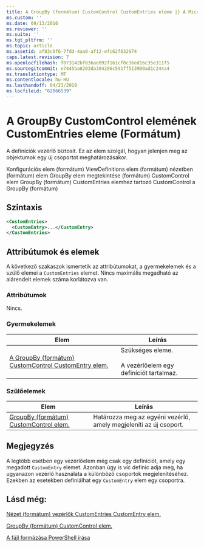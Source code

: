 ```yaml
---
title: A GroupBy (formátum) CustomControl CustomEntries eleme |} A Microsoft Docs
ms.custom: ''
ms.date: 09/13/2016
ms.reviewer: ''
ms.suite: ''
ms.tgt_pltfrm: ''
ms.topic: article
ms.assetid: af83c0f6-7fdd-4aa0-af12-efc62f632974
caps.latest.revision: 7
ms.openlocfilehash: f073142bf836ae892f161cf8c36ed16c35e311f5
ms.sourcegitcommit: e7445ba8203da304286c591ff513900ad1c244a4
ms.translationtype: MT
ms.contentlocale: hu-HU
ms.lasthandoff: 04/23/2019
ms.locfileid: "62066539"
---
```

# <a name="customentries-element-for-customcontrol-for-groupby-format"></a>A GroupBy CustomControl elemének CustomEntries eleme (Formátum)

A definíciók vezérlő biztosít. Ez az elem szolgál, hogyan jelenjen meg az objektumok egy új csoportot meghatározásakor.

Konfigurációs elem (formátum) ViewDefinitions elem (formátum) nézetben (formátum) elem GroupBy elem megtekintése (formátum) CustomControl elem GroupBy (formátum) CustomEntries elemhez tartozó CustomControl a GroupBy (formátum)

## <a name="syntax"></a>Szintaxis

```xml
<CustomEntries>
  <CustomEntry>...</CustomEntry>
</CustomEntries>
```

## <a name="attributes-and-elements"></a>Attribútumok és elemek

A következő szakaszok ismertetik az attribútumokat, a gyermekelemek és a szülő elemei a `CustomEntries` elemet. Nincs maximális megadható az alárendelt elemek száma korlátozva van.

### <a name="attributes"></a>Attribútumok

Nincs.

### <a name="child-elements"></a>Gyermekelemek

|Elem|Leírás|
|-------------|-----------------|
|[A GroupBy (formátum) CustomControl CustomEntry elem.](./customentry-element-for-customcontrol-for-groupby-format.md)|Szükséges eleme.<br /><br /> A vezérlőelem egy definíciót tartalmaz.|

### <a name="parent-elements"></a>Szülőelemek

|Elem|Leírás|
|-------------|-----------------|
|[GroupBy (formátum) CustomControl elem.](./customcontrol-element-for-groupby-format.md)|Határozza meg az egyéni vezérlő, amely megjeleníti az új csoport.|

## <a name="remarks"></a>Megjegyzés

A legtöbb esetben egy vezérlőelem még csak egy definíciót, amely egy megadott `CustomEntry` elemet. Azonban úgy is víc definic adja meg, ha ugyanazon vezérlő használata a különböző csoportok megjelenítéséhez. Ezekben az esetekben definiálhat egy `CustomEntry` elem egy csoportra.

## <a name="see-also"></a>Lásd még:

[Nézet (formátum) vezérlők CustomEntries CustomEntry elem.](./customentry-element-for-customentries-for-controls-for-view-format.md)

[GroupBy (formátum) CustomControl elem.](./customcontrol-element-for-groupby-format.md)

[A fájl formázása PowerShell írása](./writing-a-powershell-formatting-file.md)
